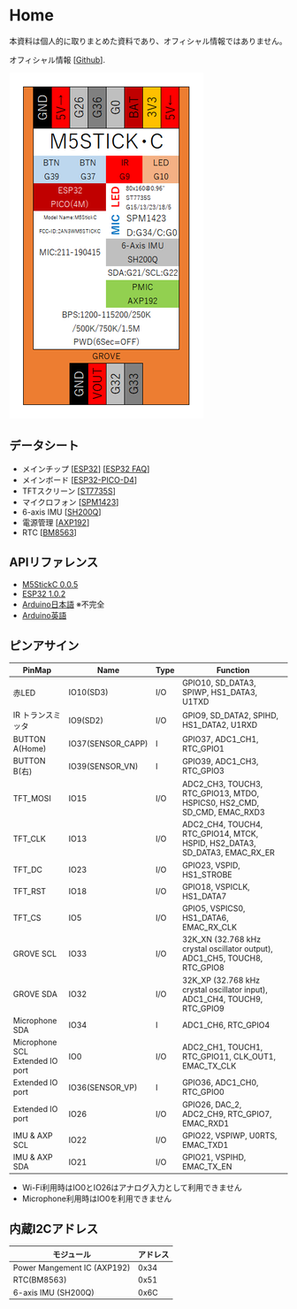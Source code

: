 # Home

本資料は個人的に取りまとめた資料であり、オフィシャル情報ではありません。

オフィシャル情報 [[Github](https://github.com/m5stack/M5StickC)].

![M5StickC](images/M5StickC.png)

## データシート
- メインチップ [[ESP32](https://www.espressif.com/sites/default/files/documentation/esp32_datasheet_en.pdf)] [[ESP32 FAQ](https://www.espressif.com/sites/default/files/documentation/ESP32_FAQs__EN.pdf)]
- メインボード [[ESP32-PICO-D4](https://www.espressif.com/sites/default/files/documentation/esp32-pico-d4_datasheet_en.pdf)]
- TFTスクリーン [[ST7735S](https://github.com/m5stack/M5-Schematic/blob/master/Core/ST7735S_v1.1.pdf)]
- マイクロフォン [[SPM1423](https://github.com/m5stack/M5-Schematic/blob/master/Core/SPM1423HM4H-B.pdf)]
- 6-axis IMU [[SH200Q](https://github.com/m5stack/M5-Schematic/blob/master/Core/SH200Q.pdf)]
- 電源管理 [[AXP192](https://github.com/m5stack/M5-Schematic/blob/master/Core/AXP192%20Datasheet%20v1.13_cn.pdf)]
- RTC [[BM8563](http://www.belling.com.cn/media/file_object/bel_product/BM8563/datasheet/BM8563_V1.1_cn.pdf)]


## APIリファレンス
- [M5StickC 0.0.5](https://lang-ship.com/reference/M5StickC/0.0.5/)
- [ESP32 1.0.2](https://lang-ship.com/reference/ESP32/1.0.2/)
- [Arduino日本語](https://www.arduino.cc/reference/jp/) ※不完全
- [Arduino英語](https://www.arduino.cc/reference/en/)

## ピンアサイン

| PinMap                         | Name              | Type | Function                                                                   |
|--------------------------------|-------------------|------|----------------------------------------------------------------------------|
| 赤LED                          | IO10(SD3)         | I/O  | GPIO10, SD_DATA3, SPIWP, HS1_DATA3, U1TXD                                  |
| IR トランスミッタ              | IO9(SD2)          | I/O  | GPIO9, SD_DATA2, SPIHD, HS1_DATA2, U1RXD                                   |
| BUTTON A(Home)                 | IO37(SENSOR_CAPP) | I    | GPIO37, ADC1_CH1, RTC_GPIO1                                                |
| BUTTON B(右)                   | IO39(SENSOR_VN)   | I    | GPIO39, ADC1_CH3, RTC_GPIO3                                                |
| TFT_MOSI                       | IO15              | I/O  | ADC2_CH3, TOUCH3, RTC_GPIO13, MTDO, HSPICS0, HS2_CMD, SD_CMD, EMAC_RXD3    |
| TFT_CLK                        | IO13              | I/O  | ADC2_CH4, TOUCH4, RTC_GPIO14, MTCK, HSPID, HS2_DATA3, SD_DATA3, EMAC_RX_ER |
| TFT_DC                         | IO23              | I/O  | GPIO23, VSPID, HS1_STROBE                                                  |
| TFT_RST                        | IO18              | I/O  | GPIO18, VSPICLK, HS1_DATA7                                                 |
| TFT_CS                         | IO5               | I/O  | GPIO5, VSPICS0, HS1_DATA6, EMAC_RX_CLK                                     |
| GROVE SCL                      | IO33              | I/O  | 32K_XN (32.768 kHz crystal oscillator output), ADC1_CH5, TOUCH8, RTC_GPIO8 |
| GROVE SDA                      | IO32              | I/O  | 32K_XP (32.768 kHz crystal oscillator input), ADC1_CH4, TOUCH9, RTC_GPIO9  |
| Microphone SDA                 | IO34              | I    | ADC1_CH6, RTC_GPIO4                                                        |
| Microphone SCL<br />Extended IO port | IO0               | I/O  | ADC2_CH1, TOUCH1, RTC_GPIO11, CLK_OUT1, EMAC_TX_CLK                        |
| Extended IO port               | IO36(SENSOR_VP)   | I    | GPIO36, ADC1_CH0, RTC_GPIO0                                                |
| Extended IO port               | IO26              | I/O  | GPIO26, DAC_2, ADC2_CH9, RTC_GPIO7, EMAC_RXD1                              |
| IMU & AXP SCL                  | IO22              | I/O  | GPIO22, VSPIWP, U0RTS, EMAC_TXD1                                           |
| IMU & AXP SDA                  | IO21              | I/O  | GPIO21, VSPIHD, EMAC_TX_EN                                                 |

- Wi-Fi利用時はIO0とIO26はアナログ入力として利用できません
- Microphone利用時はIO0を利用できません

## 内蔵I2Cアドレス
| モジュール                  | アドレス |
|-----------------------------|----------|
| Power Mangement IC (AXP192) | 0x34     |
| RTC(BM8563)                 | 0x51     |
| 6-axis IMU (SH200Q)         | 0x6C     |

